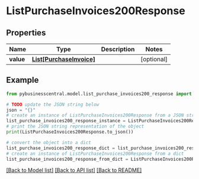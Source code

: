 # ListPurchaseInvoices200Response


## Properties

Name | Type | Description | Notes
------------ | ------------- | ------------- | -------------
**value** | [**List[PurchaseInvoice]**](PurchaseInvoice.md) |  | [optional] 

## Example

```python
from pybusinesscentral.model.list_purchase_invoices200_response import ListPurchaseInvoices200Response

# TODO update the JSON string below
json = "{}"
# create an instance of ListPurchaseInvoices200Response from a JSON string
list_purchase_invoices200_response_instance = ListPurchaseInvoices200Response.from_json(json)
# print the JSON string representation of the object
print(ListPurchaseInvoices200Response.to_json())

# convert the object into a dict
list_purchase_invoices200_response_dict = list_purchase_invoices200_response_instance.to_dict()
# create an instance of ListPurchaseInvoices200Response from a dict
list_purchase_invoices200_response_from_dict = ListPurchaseInvoices200Response.from_dict(list_purchase_invoices200_response_dict)
```
[[Back to Model list]](../README.md#documentation-for-models) [[Back to API list]](../README.md#documentation-for-api-endpoints) [[Back to README]](../README.md)


